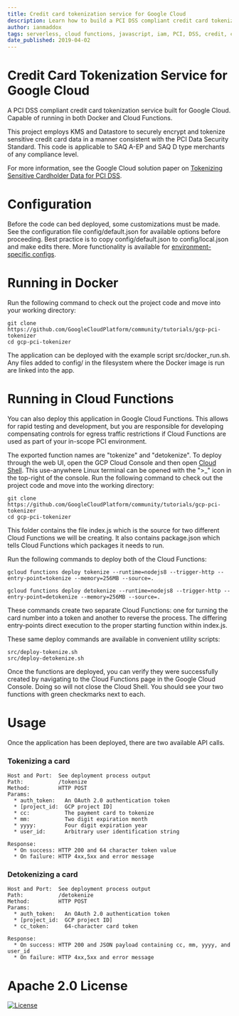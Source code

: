```yaml
---
title: Credit card tokenization service for Google Cloud
description: Learn how to build a PCI DSS compliant credit card tokenization service.
author: ianmaddox
tags: serverless, cloud functions, javascript, iam, PCI, DSS, credit, card
date_published: 2019-04-02
---
```


# Credit Card Tokenization Service for Google Cloud
A PCI DSS compliant credit card tokenization service built for Google Cloud. Capable of running in both Docker and Cloud Functions.

This project employs KMS and Datastore to securely encrypt and tokenize sensitive credit card data in a manner consistent with the PCI Data Security Standard. This code is applicable to SAQ A-EP and SAQ D type merchants of any compliance level.

For more information, see the Google Cloud solution paper on [Tokenizing Sensitive Cardholder Data for PCI DSS](https://TBD).

# Configuration
Before the code can bed deployed, some customizations must be made. See the configuration file config/default.json for available options before proceeding. Best practice is to copy config/default.json to config/local.json and make edits there. More functionality is available for [environment-specific configs](https://www.npmjs.com/package/config).

# Running in Docker
Run the following command to check out the project code and move into your working directory:

```
git clone https://github.com/GoogleCloudPlatform/community/tutorials/gcp-pci-tokenizer
cd gcp-pci-tokenizer
```

The application can be deployed with the example script src/docker_run.sh. Any files added to config/ in the filesystem where the Docker image is run are linked into the app.

# Running in Cloud Functions
You can also deploy this application in Google Cloud Functions. This allows for rapid testing and development, but you are responsible for developing compensating controls for egress traffic restrictions if Cloud Functions are used as part of your in-scope PCI environment.

The exported function names are "tokenize" and "detokenize". To deploy through the web UI, open the GCP Cloud Console and then open [Cloud Shell](https://cloud.google.com/shell/). This use-anywhere Linux terminal can be opened with the ">_" icon in the top-right of the console.
Run the following command to check out the project code and move into the working directory:

```
git clone https://github.com/GoogleCloudPlatform/community/tutorials/gcp-pci-tokenizer
cd gcp-pci-tokenizer
```

This folder contains the file index.js which is the source for two different Cloud Functions we will be creating. It also contains package.json which tells Cloud Functions which packages it needs to run.

Run the following commands to deploy both of the Cloud Functions:
```
gcloud functions deploy tokenize --runtime=nodejs8 --trigger-http --entry-point=tokenize --memory=256MB --source=.

gcloud functions deploy detokenize --runtime=nodejs8 --trigger-http --entry-point=detokenize --memory=256MB --source=.
```

These commands create two separate Cloud Functions: one for turning the card number into a token and another to reverse the process. The differing entry-points direct execution to the proper starting function within index.js.

These same deploy commands are available in convenient utility scripts:
```
src/deploy-tokenize.sh
src/deploy-detokenize.sh
```

Once the functions are deployed, you can verify they were successfully created by navigating to the Cloud Functions page in the Google Cloud Console. Doing so will not close the Cloud Shell. You should see your two functions with green checkmarks next to each.

# Usage
Once the application has been deployed, there are two available API calls.
### Tokenizing a card
```
Host and Port:  See deployment process output
Path:           /tokenize
Method:         HTTP POST
Params:
  * auth_token:   An OAuth 2.0 authentication token
  * [project_id:  GCP project ID]
  * cc:           The payment card to tokenize
  * mm:           Two digit expiration month
  * yyyy:         Four digit expiration year
  * user_id:      Arbitrary user identification string

Response:
  * On success: HTTP 200 and 64 character token value
  * On failure: HTTP 4xx,5xx and error message
```

  ### Detokenizing a card
```
Host and Port:  See deployment process output
Path:           /detokenize
Method:         HTTP POST
Params:
  * auth_token:   An OAuth 2.0 authentication token
  * [project_id:  GCP project ID]
  * cc_token:     64-character card token

Response:
  * On success: HTTP 200 and JSON payload containing cc, mm, yyyy, and user_id
  * On failure: HTTP 4xx,5xx and error message
```
# Apache 2.0 License
[![License](https://img.shields.io/badge/License-Apache%202.0-blue.svg)](https://opensource.org/licenses/Apache-2.0)

